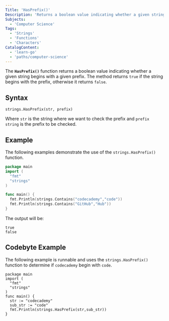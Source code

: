 ```yaml
---
Title: 'HasPrefix()'
Description: 'Returns a boolean value indicating whether a given string begins with a given prefix.'
Subjects:
  - 'Computer Science'
Tags:
  - 'Strings'
  - 'Functions'
  - 'Characters'
CatalogContent:
  - 'learn-go'
  - 'paths/computer-science'
---
```


The **`HasPrefix()`** function returns a boolean value indicating whether a given string begins with a given prefix. The method returns `true` if the string begins with the prefix, otherwise it returns `false`.

## Syntax

```pseudo
strings.HasPrefix(str, prefix)
```

Where `str` is the string where we want to check the prefix and `prefix string` is the prefix to be checked.

## Example

The following examples demonstrate the use of the `strings.HasPrefix()` function.

```go
package main
import (
  "fmt"
  "strings"
)

func main() {
  fmt.Println(strings.Contains("codecademy","code"))
  fmt.Println(strings.Contains("GitHub","Hub"))
}
```

The output will be:

```shell
true
false
```

## Codebyte Example

The following example is runnable and uses the `strings.HasPrefix()` function to determine if `codecademy` begin with `code`.

```codebyte/golang
package main
import (
  "fmt"
  "strings"
)
func main() {
  str := "codecademy"
  sub_str := "code"
  fmt.Println(strings.HasPrefix(str,sub_str))
}
```

